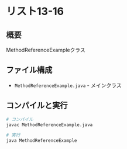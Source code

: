 # リスト13-16

## 概要
MethodReferenceExampleクラス

## ファイル構成
- `MethodReferenceExample.java` - メインクラス

## コンパイルと実行
```bash
# コンパイル
javac MethodReferenceExample.java

# 実行
java MethodReferenceExample
```
